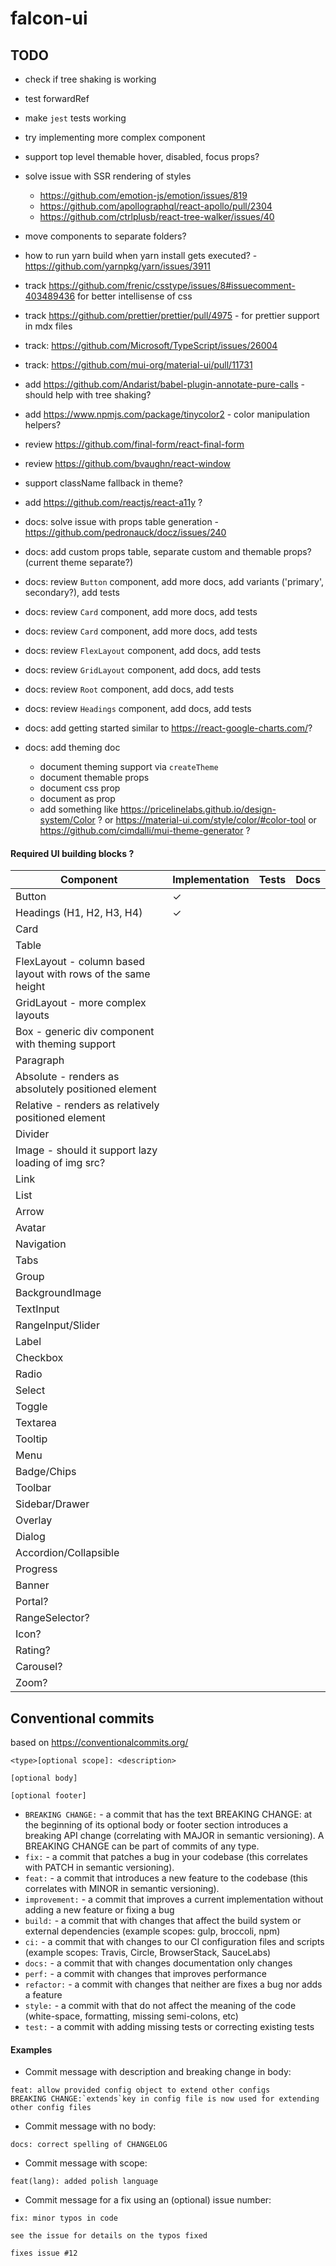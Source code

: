 # falcon-ui

## TODO

- check if tree shaking is working
- test forwardRef
- make `jest` tests working
- try implementing more complex component
- support top level themable hover, disabled, focus props?
- solve issue with SSR rendering of styles

  - https://github.com/emotion-js/emotion/issues/819
  - https://github.com/apollographql/react-apollo/pull/2304
  - https://github.com/ctrlplusb/react-tree-walker/issues/40

- move components to separate folders?
- how to run yarn build when yarn install gets executed? - https://github.com/yarnpkg/yarn/issues/3911
- track https://github.com/frenic/csstype/issues/8#issuecomment-403489436 for better intellisense of css
- track https://github.com/prettier/prettier/pull/4975 - for prettier support in mdx files
- track: https://github.com/Microsoft/TypeScript/issues/26004
- track: https://github.com/mui-org/material-ui/pull/11731

- add https://github.com/Andarist/babel-plugin-annotate-pure-calls - should help with tree shaking?
- add https://www.npmjs.com/package/tinycolor2 - color manipulation helpers?
- review https://github.com/final-form/react-final-form
- review https://github.com/bvaughn/react-window
- support className fallback in theme?
- add https://github.com/reactjs/react-a11y ?
- docs: solve issue with props table generation - https://github.com/pedronauck/docz/issues/240
- docs: add custom props table, separate custom and themable props? (current theme separate?)

- docs: review `Button` component, add more docs, add variants ('primary', secondary?), add tests
- docs: review `Card` component, add more docs, add tests
- docs: review `Card` component, add more docs, add tests
- docs: review `FlexLayout` component, add docs, add tests
- docs: review `GridLayout` component, add docs, add tests
- docs: review `Root` component, add docs, add tests
- docs: review `Headings` component, add docs, add tests
- docs: add getting started similar to https://react-google-charts.com/?
- docs: add theming doc
  - document theming support via `createTheme`
  - document themable props
  - document css prop
  - document as prop
  - add something like https://pricelinelabs.github.io/design-system/Color ? or https://material-ui.com/style/color/#color-tool or https://github.com/cimdalli/mui-theme-generator ?

#### Required UI building blocks ?

| Component                                                     | Implementation | Tests | Docs |
| ------------------------------------------------------------- | -------------- | ----- | ---- |
| Button                                                        | ✓              |       |      |
| Headings (H1, H2, H3, H4)                                     | ✓              |       |      |
| Card                                                          |                |       |      |
| Table                                                         |                |       |      |
| FlexLayout - column based layout with rows of the same height |                |       |      |
| GridLayout - more complex layouts                             |                |       |      |
| Box - generic div component with theming support              |                |       |      |
| Paragraph                                                     |                |       |      |
| Absolute - renders as absolutely positioned element           |                |       |      |
| Relative - renders as relatively positioned element           |                |       |      |
| Divider                                                       |                |       |      |
| Image - should it support lazy loading of img src?            |                |       |      |
| Link                                                          |                |       |      |
| List                                                          |                |       |      |
| Arrow                                                         |                |       |      |
| Avatar                                                        |                |       |      |
| Navigation                                                    |                |       |      |
| Tabs                                                          |                |       |      |
| Group                                                         |                |       |      |
| BackgroundImage                                               |                |       |      |
| TextInput                                                     |                |       |      |
| RangeInput/Slider                                             |                |       |      |
| Label                                                         |                |       |      |
| Checkbox                                                      |                |       |      |
| Radio                                                         |                |       |      |
| Select                                                        |                |       |      |
| Toggle                                                        |                |       |      |
| Textarea                                                      |                |       |      |
| Tooltip                                                       |                |       |      |
| Menu                                                          |                |       |      |
| Badge/Chips                                                   |                |       |      |
| Toolbar                                                       |                |       |      |
| Sidebar/Drawer                                                |                |       |      |
| Overlay                                                       |                |       |      |
| Dialog                                                        |                |       |      |
| Accordion/Collapsible                                         |                |       |      |
| Progress                                                      |                |       |      |
| Banner                                                        |                |       |      |
| Portal?                                                       |                |       |      |
| RangeSelector?                                                |                |       |      |
| Icon?                                                         |                |       |      |
| Rating?                                                       |                |       |      |
| Carousel?                                                     |                |       |      |
| Zoom?                                                         |                |       |      |

## Conventional commits

based on https://conventionalcommits.org/

```
<type>[optional scope]: <description>

[optional body]

[optional footer]
```

- `BREAKING CHANGE:` - a commit that has the text BREAKING CHANGE: at the beginning of its optional body or footer section introduces a breaking API change (correlating with MAJOR in semantic versioning). A BREAKING CHANGE can be part of commits of any type.
- `fix:` - a commit that patches a bug in your codebase (this correlates with PATCH in semantic versioning).
- `feat:` - a commit that introduces a new feature to the codebase (this correlates with MINOR in semantic versioning).
- `improvement:` - a commit that improves a current implementation without adding a new feature or fixing a bug
- `build:` - a commit that with changes that affect the build system or external dependencies (example scopes: gulp, broccoli, npm)
- `ci:` - a commit that with changes to our CI configuration files and scripts (example scopes: Travis, Circle, BrowserStack, SauceLabs)
- `docs:` - a commit that with changes documentation only changes
- `perf:` - a commit with changes that improves performance
- `refactor:` - a commit with changes that neither are fixes a bug nor adds a feature
- `style:` - a commit with that do not affect the meaning of the code (white-space, formatting, missing semi-colons, etc)
- `test:` - a commit with adding missing tests or correcting existing tests

#### Examples

- Commit message with description and breaking change in body:

```
feat: allow provided config object to extend other configs
BREAKING CHANGE:`extends`key in config file is now used for extending other config files
```

- Commit message with no body:

```
docs: correct spelling of CHANGELOG
```

- Commit message with scope:

```
feat(lang): added polish language
```

- Commit message for a fix using an (optional) issue number:

```
fix: minor typos in code

see the issue for details on the typos fixed

fixes issue #12
```
